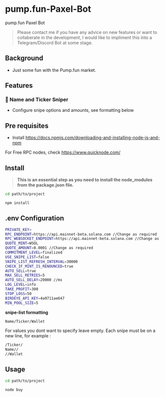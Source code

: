 # pump.fun-Paxel-Bot
pump.fun Paxel Bot 
> Please contact me if you have any advice on new features or want to collaberate in the development, I would like to impliment this into a Telegram/Discord Bot at some stage.

## Background
- Just some fun with the Pump.fun market.

## Features
### 💊 Name and Ticker Sniper 
- Configure snipe options and amounts, see formatting below 

## Pre requisites
- Install
https://docs.npmjs.com/downloading-and-installing-node-js-and-npm

For Free RPC nodes, check https://www.quicknode.com/

## Install
>**This is an essential step as you need to install the node_modules from the package.json file.**
```sh
cd path/to/project

npm install
```

## .env Configuration  
```sh
PRIVATE_KEY=
RPC_ENDPOINT=https://api.mainnet-beta.solana.com //Change as required
RPC_WEBSOCKET_ENDPOINT=https://api.mainnet-beta.solana.com //Change as required
QUOTE_MINT=WSOL
QUOTE_AMOUNT=0.0001 //Change as required
COMMITMENT_LEVEL=finalized
USE_SNIPE_LIST=false
SNIPE_LIST_REFRESH_INTERVAL=30000
CHECK_IF_MINT_IS_RENOUNCED=true
AUTO_SELL=true
MAX_SELL_RETRIES=5
AUTO_SELL_DELAY=20000 //ms
LOG_LEVEL=info
TAKE_PROFIT=300
STOP_LOSS=50
BIRDEYE_API_KEY=4a9711ae647
MIN_POOL_SIZE=5
```

**snipe-list formatting**
```sh
Name/Ticker/Wallet
```
For values you dont want to specify leave empty. Each snipe must be on a new line, for example :

```sh
/Ticker/
Name//
//Wallet
```
## Usage
```sh
cd path/to/project

node buy
``` 
  
